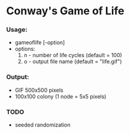 # Conway's Game of Life

### Usage:
* gameoflife [-option]
* options:
	1. n - number of life cycles (default = 100)
	2. o - output file name (default = "life.gif")

### Output:
 * GIF 500x500 pixels
 * 100x100 colony (1 node = 5x5 pixels)

### TODO
* seeded randomization
